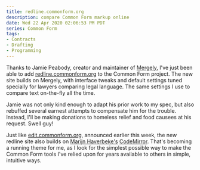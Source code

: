 ```yaml
---
title: redline.commonform.org
description: compare Common Form markup online
date: Wed 22 Apr 2020 02:06:53 PM PDT
series: Common Form
tags:
- Contracts
- Drafting
- Programming
---
```


Thanks to Jamie Peabody, creator and maintainer of [Mergely](https://mergely.com), I've just been able to add [redline.commonform.org](https://redline.commonform.org) to the Common Form project.  The new site builds on Mergely, with interface tweaks and default settings tuned specially for lawyers comparing legal language.  The same settings I use to compare text on-the-fly all the time.

Jamie was not only kind enough to adapt his prior work to my spec, but also rebuffed several earnest attempts to compensate him for the trouble.  Instead, I'll be making donations to homeless relief and food causees at his request.  Swell guy!

Just like [edit.commonform.org](https://edit.commonform.org), announced earlier this week, the new redline site also builds on [Marijn Haverbeke's](https://marijnhaverbeke.nl/fund/) [CodeMirror](https://codemirror.com).  That's becoming a running theme for me, as I look for the simplest possible way to make the Common Form tools I've relied upon for years available to others in simple, intuitive ways.

